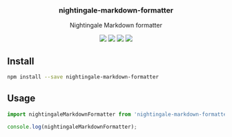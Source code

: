 <h3 align="center">
  nightingale-markdown-formatter
</h3>

<p align="center">
  Nightingale Markdown formatter
</p>

<p align="center">
  <a href="https://npmjs.org/package/nightingale-markdown-formatter"><img src="https://img.shields.io/npm/v/nightingale-markdown-formatter.svg?style=flat-square"></a>
  <a href="https://circleci.com/gh/christophehurpeau/nightingale"><img src="https://img.shields.io/circleci/project/christophehurpeau/nightingale/master.svg?style=flat-square"></a>
  <a href="https://david-dm.org/christophehurpeau/nightingale?path=packages/nightingale-markdown-formatter"><img src="https://david-dm.org/christophehurpeau/nightingale.svg?path=packages/nightingale-markdown-formatter?style=flat-square"></a>
  <a href="https://codecov.io/gh/christophehurpeau/nightingale"><img src="https://img.shields.io/codecov/c/github/christophehurpeau/nightingale/master.svg?style=flat-square"></a>
</p>

## Install

```sh
npm install --save nightingale-markdown-formatter
```

## Usage

```js
import nightingaleMarkdownFormatter from 'nightingale-markdown-formatter';

console.log(nightingaleMarkdownFormatter);
```
